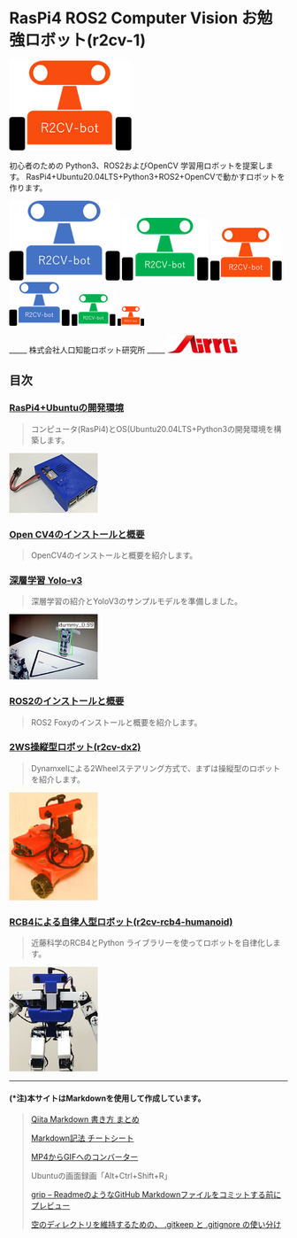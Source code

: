 # RasPi4 ROS2 Computer Vision お勉強ロボット(r2cv-1)

![001](/pics-main/image001.png)

初心者のための Python3、ROS2およびOpenCV 学習用ロボットを提案します。
RasPi4+Ubuntu20.04LTS+Python3+ROS2+OpenCVで動かすロボットを作ります。

![002](/pics-main/image002.png)
![003](/pics-main/image003.png)
![004](/pics-main/image004.png)
![005](/pics-main/image005.png)
![006](/pics-main/image006.png)
![007](/pics-main/image007.png)

_____ 株式会社人口知能ロボット研究所 _____    ![008](/pics-main/image008.png)

## 目次
### [RasPi4+Ubuntuの開発環境](https://github.com/nishibra/r2cv-rp4/blob/main/README.md)

> コンピュータ(RasPi4)とOS(Ubuntu20.04LTS+Python3の開発環境を構築します。

![cpucase](/pics-main/cpu_case_s.jpg)

### [Open CV4のインストールと概要](https://github.com/nishibra/r2cv-ocv)

> OpenCV4のインストールと概要を紹介します。

### [深層学習 Yolo-v3](https://github.com/nishibra/r2cv-dl-yolo)

> 深層学習の紹介とYoloV3のサンプルモデルを準備しました。
>
![dl](/pics-main/dl1.png)

### [ROS2のインストールと概要](https://github.com/nishibra/r2cv-ros2)

> ROS2 Foxyのインストールと概要を紹介します。

### [2WS操縦型ロボット(r2cv-dx2)](https://github.com/nishibra/r2cv-dx2)
> Dynamxelによる2Wheelステアリング方式で、まずは操縦型のロボットを紹介します。

![009](/pics-main/image009s.png)

### [RCB4による自律人型ロボット(r2cv-rcb4-humanoid)](https://github.com/nishibra/r2cv-rcb4-humanoid)
> 近藤科学のRCB4とPython ライブラリーを使ってロボットを自律化します。

![010](/pics-main/humS.png)

---
#### (*注)本サイトはMarkdownを使用して作成しています。
> [Qiita Markdown 書き方 まとめ](https://qiita.com/shizuma/items/8616bbe3ebe8ab0b6ca1)
>
> [Markdown記法 チートシート](https://qiita.com/Qiita/items/c686397e4a0f4f11683d)
>
> [MP4からGIFへのコンバーター](https://convertio.co/ja/mp4-gif/)
>
> Ubuntuの画面録画「Alt+Ctrl+Shift+R」
> 
> [grip – ReadmeのようなGitHub Markdownファイルをコミットする前にプレビュー](https://githubja.com/joeyespo/grip)
> 
> [空のディレクトリを維持するための、 .gitkeep と .gitignore の使い分け](https://qiita.com/ndxbn/items/f124d2b183b60cb074e2)
> 
